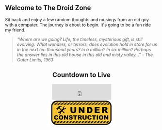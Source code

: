 ## Welcome to The Droid Zone

Sit back and enjoy a few random thoughts and musings from an old guy with a computer. The journey is about to begin. It's going to be a fun ride my friend.

> *"Where are we going? Life, the timeless, mysterious gift, is still evolving. What wonders, or terrors, does evolution hold in store for us in the next ten thousand years? In a million? In six million? Perhaps the answer lies in this old house in this old and misty valley..." - The Outer Limits, 1963*

<div align="center">
    <h2 id="countdown-to-live">Countdown to Live</h2>
    <iframe src="https://free.timeanddate.com/countdown/i6muhylf/n64/cf12/cm0/cu4/ct0/cs0/ca0/co0/cr0/ss0/cac000/cpc000/pct/tcfff/fs100/szw576/szh243/iso2019-02-22T00:00:00" allowTransparency="true" frameborder="0" width="195" height="52"></iframe>
    <br/><img src="/assets/images/under-construction.png" alt="Under Construction">
</div>
